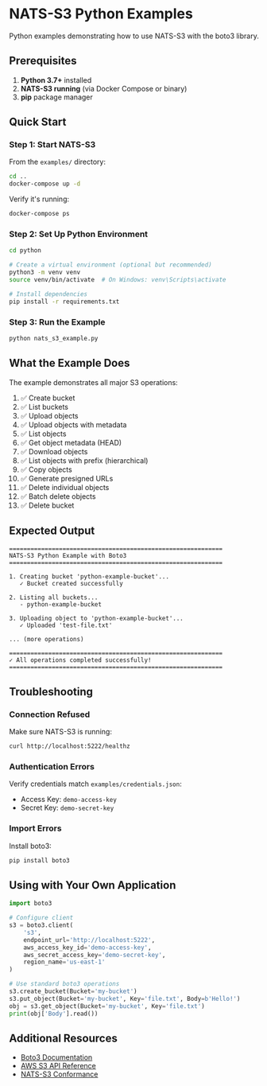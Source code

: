 # NATS-S3 Python Examples

Python examples demonstrating how to use NATS-S3 with the boto3 library.

## Prerequisites

1. **Python 3.7+** installed
2. **NATS-S3 running** (via Docker Compose or binary)
3. **pip** package manager

## Quick Start

### Step 1: Start NATS-S3

From the `examples/` directory:

```bash
cd ..
docker-compose up -d
```

Verify it's running:
```bash
docker-compose ps
```

### Step 2: Set Up Python Environment

```bash
cd python

# Create a virtual environment (optional but recommended)
python3 -m venv venv
source venv/bin/activate  # On Windows: venv\Scripts\activate

# Install dependencies
pip install -r requirements.txt
```

### Step 3: Run the Example

```bash
python nats_s3_example.py
```

## What the Example Does

The example demonstrates all major S3 operations:

1. ✅ Create bucket
2. ✅ List buckets
3. ✅ Upload objects
4. ✅ Upload objects with metadata
5. ✅ List objects
6. ✅ Get object metadata (HEAD)
7. ✅ Download objects
8. ✅ List objects with prefix (hierarchical)
9. ✅ Copy objects
10. ✅ Generate presigned URLs
11. ✅ Delete individual objects
12. ✅ Batch delete objects
13. ✅ Delete bucket

## Expected Output

```
============================================================
NATS-S3 Python Example with Boto3
============================================================

1. Creating bucket 'python-example-bucket'...
   ✓ Bucket created successfully

2. Listing all buckets...
   - python-example-bucket

3. Uploading object to 'python-example-bucket'...
   ✓ Uploaded 'test-file.txt'

... (more operations)

============================================================
✓ All operations completed successfully!
============================================================
```

## Troubleshooting

### Connection Refused

Make sure NATS-S3 is running:
```bash
curl http://localhost:5222/healthz
```

### Authentication Errors

Verify credentials match `examples/credentials.json`:
- Access Key: `demo-access-key`
- Secret Key: `demo-secret-key`

### Import Errors

Install boto3:
```bash
pip install boto3
```

## Using with Your Own Application

```python
import boto3

# Configure client
s3 = boto3.client(
    's3',
    endpoint_url='http://localhost:5222',
    aws_access_key_id='demo-access-key',
    aws_secret_access_key='demo-secret-key',
    region_name='us-east-1'
)

# Use standard boto3 operations
s3.create_bucket(Bucket='my-bucket')
s3.put_object(Bucket='my-bucket', Key='file.txt', Body=b'Hello!')
obj = s3.get_object(Bucket='my-bucket', Key='file.txt')
print(obj['Body'].read())
```

## Additional Resources

- [Boto3 Documentation](https://boto3.amazonaws.com/v1/documentation/api/latest/index.html)
- [AWS S3 API Reference](https://docs.aws.amazon.com/AmazonS3/latest/API/Welcome.html)
- [NATS-S3 Conformance](../../CONFORMANCE.md)
